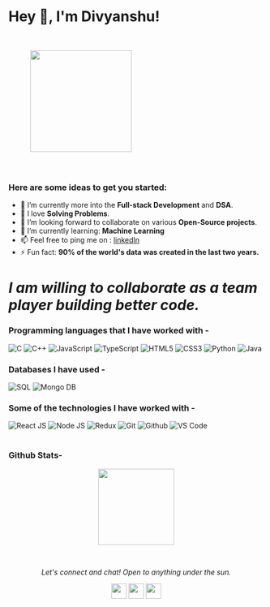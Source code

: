### <h1>Hey 👋, I'm Divyanshu!
  </br>

&nbsp; &nbsp; &nbsp;&nbsp; &nbsp; &nbsp;
<img align="" src="https://media.giphy.com/media/jRf5fsn8G6YaogAWxn/giphy.gif" width="200" height="200"/>
</br></br></br>
### Here are some ideas to get you started:</br>
- 🔭 I’m currently more into the **Full-stack Development** and **DSA**.
- 🌱 I love **Solving Problems**.
- 👯 I’m looking forward to collaborate on various **Open-Source projects**.
- 🤔 I’m currently learning: **Machine Learning**
- 📫 Feel free to ping me on : [linkedIn](https://www.linkedin.com/in/divyanshu-jha-530b42246/)
- ⚡ Fun fact: **90% of the world's data was created in the last two years.**

# *I am willing to collaborate as a team player building better code.*

### Programming languages that I have worked with - </br>
![C](https://img.shields.io/badge/-C-000000?style=for-the-badge&logo=C)
![C++](https://img.shields.io/badge/-C++-000000?style=for-the-badge&logo=C%2B%2B&logoColor=00599C)
![JavaScript](https://img.shields.io/badge/-JavaScript-000000?style=for-the-badge&logo=javascript)
![TypeScript](https://img.shields.io/badge/-TypeScript-000000?style=for-the-badge&logo=typescript)
![HTML5](https://img.shields.io/badge/-HTML5-000000?style=for-the-badge&logo=HTML5)
![CSS3](https://img.shields.io/badge/-CSS3-000000?style=for-the-badge&logo=CSS3)
![Python](https://img.shields.io/badge/-Python-000000?style=for-the-badge&logo=Python)
![Java](https://img.shields.io/badge/-Java-000000?style=for-the-badge&logo=JavalogoColor=007396)

### Databases I have used - </br>
![SQL](https://img.shields.io/badge/-SQL-000000?style=for-the-badge&logo=MySQL)
![Mongo DB](https://img.shields.io/badge/-MongoDB-000000?style=for-the-badge&logo=MongoDB)

### Some of the technologies I have worked with -</br>
![React JS](https://img.shields.io/badge/-React.JS-000000?style=for-the-badge&logo=React.JS)
![Node JS](https://img.shields.io/badge/-Node.JS-000000?style=for-the-badge&logo=Node.JS)
![Redux](https://img.shields.io/badge/-Redux-000000?style=for-the-badge&logo=Redux)
![Git](http://img.shields.io/badge/-Git-000000?style=for-the-badge&logo=Git)
![Github](http://img.shields.io/badge/-Github-000000?style=for-the-badge&logo=Github&logoColor=green)
![VS Code](http://img.shields.io/badge/-VS%20Code-000000?style=for-the-badge&logo=Visual-studio-code&logoColor=blue)
</br></br>

### Github Stats-</br>
<p align="center" float="left">
  <a href="https://github.com/divyanshu29jha?tab=repositories">
  <img src="https://github-readme-stats.vercel.app/api?username=divyanshu29jha&layout=compact&show_icons=true&title_color=00FFA5&bg_color=0D1117&icon_color=00FFA5&text_color=F8F7F9&hide_border=1" height=150/>
  </a>
  <!-- <a href="https://github.com/divyanshu29jha?tab=repositories">
  <img src="https://github-readme-stats.vercel.app/api/top-langs?username=divyanshu29jha&show_icons=true&locale=en&layout=compact&title_color=00FFA5&bg_color=0D1117&icon_color=00FFA5&text_color=F8F7F9&hide_border=1" height=150/>
  </a> -->
</p>

<br>
<p align="center">
  <i>Let's connect and chat! Open to anything under the sun.</i>

  <p align="center">   
    <a href="https://www.linkedin.com/in/divyanshu-jha-530b42246/" alt="Linkedin"><img src="https://github.com/nitish-awasthi/nitish-awasthi/blob/master/174857.png" height="30" width="30"></a>
  <!-- <a href="" alt="Facebook"><img src="https://github.com/nitish-awasthi/nitish-awasthi/blob/master/1024px-Facebook_Logo_(2019).png" height="30" width="30"></a> -->
  <a href="https://www.instagram.com/divyanshujha_29/" alt="Instagram"><img src="https://github.com/nitish-awasthi/nitish-awasthi/blob/master/instagram-logo-png-transparent-background-hd-3.png" height="30" width="30"></a>
    <a href="mailto:divyanshu.j21@iiits.in" alt="Contact me"><img src="https://github.com/nitish-awasthi/nitish-awasthi/blob/master/gmail-512.webp" height="30" width="30"></a>
  </p>
